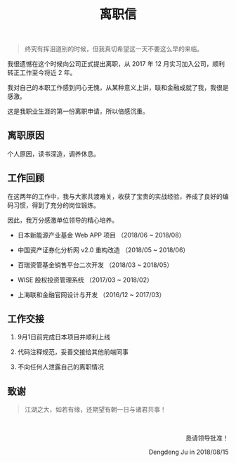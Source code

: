 <h1 align="center">离职信</h1>

</br>

> 终究有挥泪道别的时候，但我真切希望这一天不要这么早的来临。

我很遗憾在这个时候向公司正式提出离职，从 2017 年 12 月实习加入公司，顺利转正工作至今将近 2 年。

我对自己的本职工作感到问心无愧，从某种意义上讲，联和金融成就了我，我很是感激。

这是我职业生涯的第一份离职申请，所以倍感沉重。

## 离职原因

个人原因，读书深造，调养休息。

## 工作回顾

在这两年的工作中，我与大家共渡难关，收获了宝贵的实战经验，养成了良好的编码习惯，得到了充分的岗位锻炼。

因此，我万分感激单位领导的精心培养。

- 日本新能源产业基金 Web APP 项目 （2018/06 ~ 2018/08）

- 中国资产证券化分析网 v2.0 重构改造 （2018/05 ~ 2018/06）

- 百瑞资管基金销售平台二次开发 （2018/03 ~ 2018/05）

- WISE 股权投资管理系统 （2017/03 ~ 2018/02）

- 上海联和金融官网设计与开发 （2016/12 ~ 2017/03）

## 工作交接

1. 9月1日前完成日本项目并顺利上线

2. 代码注释规范，妥善交接给其他前端同事

3. 不向任何人泄露自己的离职情况

## 致谢

> 江湖之大，如若有缘，还期望有朝一日与诸君共事！

</br>

<p align="right">恳请领导批准！</p>

<p align="right">Dengdeng Ju in 2018/08/15</p>
